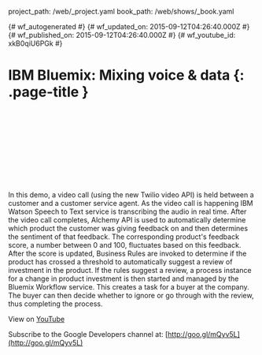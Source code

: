 project_path: /web/_project.yaml
book_path: /web/shows/_book.yaml

{# wf_autogenerated #}
{# wf_updated_on: 2015-09-12T04:26:40.000Z #}
{# wf_published_on: 2015-09-12T04:26:40.000Z #}
{# wf_youtube_id: xkB0qiU6PGk #}

# IBM Bluemix: Mixing voice &amp; data {: .page-title }


<div class="video-wrapper">
  <iframe class="devsite-embedded-youtube-video" data-video-id="xkB0qiU6PGk"
          data-autohide="1" data-showinfo="0" frameborder="0" allowfullscreen>
  </iframe>
</div>

In this demo, a video call (using the new Twilio video API) is held between a customer and a customer service agent. As the video call is happening IBM Watson Speech to Text service is transcribing the audio in real time. After the video call completes, Alchemy API is used to automatically determine which product the customer was giving feedback on and then determines the sentiment of that feedback. The corresponding product&#x27;s feedback score, a number between 0 and 100, fluctuates based on this feedback. After the score is updated, Business Rules are invoked to determine if the product has crossed a threshold to automatically suggest a review of investment in the product. If the rules suggest a review, a process instance for a change in product investment is then started and managed by the Bluemix Workflow service. This creates a task for a buyer at the company. The buyer can then decide whether to ignore or go through with the review, thus completing the process.

View on [YouTube](https://youtu.be/xkB0qiU6PGk)

Subscribe to the Google Developers channel at: [http://goo.gl/mQyv5L](http://goo.gl/mQyv5L)
